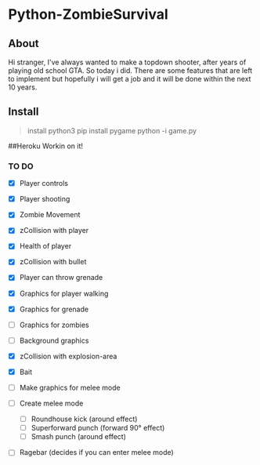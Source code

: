 # Python-ZombieSurvival
## About
Hi stranger, I've always wanted to make a topdown shooter, after years of playing old school GTA. So today i did. 
There are some features that are left to implement but hopefully i will get a job and it will be done within the next 10 years. 

## Install
> install python3
> pip install pygame
> python -i game.py 

##Heroku
Workin on it!

### TO DO 
- [x] Player controls
- [x] Player shooting
- [x] Zombie Movement
- [x] zCollision with player
- [x] Health of player
- [x] zCollision with bullet
- [x] Player can throw grenade
- [x] Graphics for player walking
- [x] Graphics for grenade 
- [ ] Graphics for zombies
- [ ] Background graphics
- [x] zCollision with explosion-area
- [x] Bait 
- [ ] Make graphics for melee mode 
- [ ] Create melee mode 
	- [ ] Roundhouse kick (around effect)
	- [ ] Superforward punch (forward 90° effect)
	- [ ] Smash punch (around effect)
- [ ] Ragebar (decides if you can enter melee mode)

